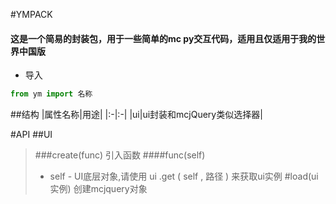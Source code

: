 #YMPACK
#### 这是一个简易的封装包，用于一些简单的mc py交互代码，适用且仅适用于我的世界中国版
- 导入
```python
from ym import 名称
```
##结构
|属性名称|用途|
|:-|:-|
|ui|ui封装和mcjQuery类似选择器|

#API
##UI
>###create(func) 引入函数
>####func(self)
>- self - UI底层对象,请使用 ui .get ( self , 路径 ) 来获取ui实例
>#load(ui实例) 创建mcjquery对象 
>>